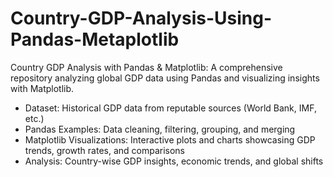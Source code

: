 # Country-GDP-Analysis-Using-Pandas-Metaplotlib
Country GDP Analysis with Pandas &amp; Matplotlib: A comprehensive repository analyzing global GDP data using Pandas and visualizing insights with Matplotlib.
- Dataset: Historical GDP data from reputable sources (World Bank, IMF, etc.)
- Pandas Examples: Data cleaning, filtering, grouping, and merging
- Matplotlib Visualizations: Interactive plots and charts showcasing GDP trends, growth rates, and comparisons
- Analysis: Country-wise GDP insights, economic trends, and global shifts
